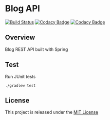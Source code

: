 # Blog API
[![Build Status](https://travis-ci.org/nmuzychuk/blog-api.svg?branch=master)](https://travis-ci.org/nmuzychuk/blog-api)
[![Codacy Badge](https://api.codacy.com/project/badge/Grade/9f42572d516b4df495cd146d63c7c571)](https://www.codacy.com/app/nmuzychuk/blog-api)
[![Codacy Badge](https://api.codacy.com/project/badge/Coverage/9f42572d516b4df495cd146d63c7c571)](https://www.codacy.com/app/nmuzychuk/blog-api)

## Overview
Blog REST API built with Spring

## Test
Run JUnit tests
```
./gradlew test
```

## License
This project is released under the [MIT License](LICENSE.txt)
